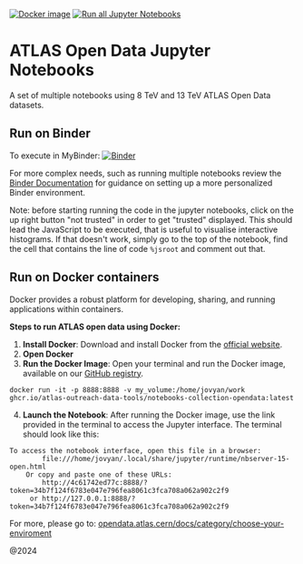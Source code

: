 [![Docker image](https://github.com/atlas-outreach-data-tools/notebooks-collection-opendata/actions/workflows/docker_push.yml/badge.svg)](https://github.com/atlas-outreach-data-tools/notebooks-collection-opendata/actions/workflows/docker_push.yml) [![Run all Jupyter Notebooks](https://github.com/atlas-outreach-data-tools/notebooks-collection-opendata/actions/workflows/notebooks-health-check.yml/badge.svg)](https://github.com/atlas-outreach-data-tools/notebooks-collection-opendata/actions/workflows/notebooks-health-check.yml)
# ATLAS Open Data Jupyter Notebooks
A set of multiple notebooks using 8 TeV and 13 TeV ATLAS Open Data datasets.

## Run on Binder
To execute in MyBinder:
[![Binder](https://mybinder.org/badge_logo.svg)](https://mybinder.org/v2/gh/atlas-outreach-data-tools/notebooks-collection-opendata/HEAD)

For more complex needs, such as running multiple notebooks review the [Binder Documentation](https://mybinder.readthedocs.io/en/latest/#) for guidance on setting up a more personalized Binder environment.

Note: before starting running the code in the jupyter notebooks, click on the up right button "not trusted" in order to get "trusted" displayed. This should lead the JavaScript to be executed, that is useful to visualise interactive histograms. If that doesn't work, simply go to the top of the notebook, find the cell that contains the line of code `%jsroot` and comment out that.

## Run on Docker containers

Docker provides a robust platform for developing, sharing, and running applications within containers.

**Steps to run ATLAS open data using Docker:**

1. **Install Docker**: Download and install Docker from the [official website](https://docs.docker.com/get-docker/). 
2. **Open Docker**
3.  **Run the Docker Image**: Open your terminal and run the Docker image, available on our [GitHub registry](https://github.com/atlas-outreach-data-tools/notebooks-collection-opendata/pkgs/container/notebooks-collection-opendata).
```
docker run -it -p 8888:8888 -v my_volume:/home/jovyan/work ghcr.io/atlas-outreach-data-tools/notebooks-collection-opendata:latest
```
4. **Launch the Notebook**: After running the Docker image, use the link provided in the terminal to access the Jupyter interface. The terminal should look like this:
```
To access the notebook interface, open this file in a browser:
        file:///home/jovyan/.local/share/jupyter/runtime/nbserver-15-open.html
    Or copy and paste one of these URLs:
        http://4c61742ed77c:8888/?token=34b7f124f6783e047e796fea8061c3fca708a062a902c2f9
     or http://127.0.0.1:8888/?token=34b7f124f6783e047e796fea8061c3fca708a062a902c2f9
```

For more, please go to: [opendata.atlas.cern/docs/category/choose-your-enviroment](https://opendata.atlas.cern/docs/category/choose-your-enviroment)

@2024

